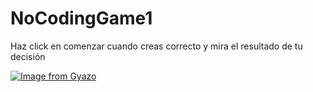 # NoCodingGame1

Haz click en comenzar cuando creas correcto y mira el resultado de tu decisión

[![Image from Gyazo](https://i.gyazo.com/7fe24557b2d5802c42ea49cd5767fa12.gif)](https://gyazo.com/7fe24557b2d5802c42ea49cd5767fa12)